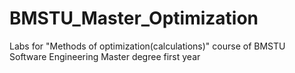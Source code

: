 # BMSTU_Master_Optimization
Labs for "Methods of optimization(calculations)" course of BMSTU Software Engineering Master degree first year
